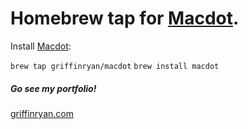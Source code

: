 # Homebrew tap for [Macdot](https://github.com/griffinryan/macdot).

Install [Macdot](https://github.com/griffinryan/macdot):

``
  brew tap griffinryan/macdot
``
``
  brew install macdot
``


##### Go see my portfolio!
[griffinryan.com](https://griffinryan.com/)
